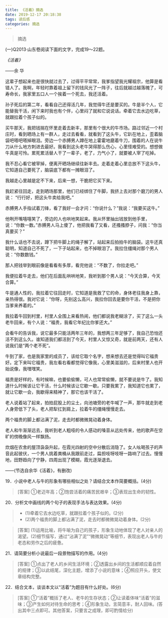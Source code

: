 ```yaml
---
title: 《活着》摘选
date: 2019-12-17 20:18:38
tags: 读后感
categories: 摘选
---
```

>摘选
<!--more-->

(一)Q2013·山东卷阅读下面的文字，完成19～22题。

*《活着》*

——余 华


这辈子想起来也是很快就过去了，过得平平常常，我爹指望我光耀祖宗，他算是看错人了。我啊，年轻时靠着祖上留下的钱风光了一阵子，往后就越过越落魄了，可寿命长，我家里五口人一个挨着一个死去，我还活着。

孙子死后的第二年，看看自己还得活几年，我觉得牛还是要买的。牛是半个人，它能替我干活，闲下来时我也有个伴，心里闷了就和它说说话。牵着它去水边吃草，就跟拉着个孩子似的。

买牛那天，我把钱揣在怀里走着去新丰，那里有个很大的牛市场。路过邻近一个村庄时，看到晒场上有一群人，走过去看看，就看到了这头牛，它趴在地上，歪着脑袋吧嗒吧嗒掉眼泪。旁边一个赤膊男人蹲在地上霍霍地磨着牛刀，围着的人在说牛刀从什么地方刺进去最好。我看到这头老牛哭得那么伤心，心里怪难受的。想想做牛真是可怜。累死累活替人干了一辈子，老了，力气小了，就要被人宰了吃掉。

我不忍心看它被宰掉，便离开晒场继续往新丰去。走着走着心里总放不下这头牛，它知道自己要死了，脑袋底下都有一摊眼泪了。

我越走心里越是定不下来，后来一想，干脆把它买下来。

我赶紧往回走，走到晒场那里，他们已经绑住了牛脚，我挤上去对那个磨刀的男人说： “行行好，把这头牛卖给我吧。”

赤膊男人手指试着刀锋，看了我好一会才问：“你说什么？”我说：“我要买这牛。”

他咧开嘴嘻嘻笑了，旁边的人也哄地笑起来。我从怀里抽出钱放到他手里，说：“你数一数。”赤膊男人马上傻了，他把我看了又看，还搔搔脖子，问我：“你当真要买？”

我什么话也不去说，蹲下把牛脚上的绳子解了，站起来后拍拍牛的脑袋。这牛还真聪明，知道自己不死了，一下子站起来，也不掉眼泪了。我拉住缰绳对那个男人说：“你数数钱。”

那人把钱举到眼前像是看看有多厚，看完他说：“不数了，你拉走吧。”

我便拉着牛走去，他们在后面乱哄哄地笑，我听到那个男人说：“今天合算，今天合算。”

牛是通人性的，我拉着它往回走时，它知道是我救了它的命，身体老往我身上靠，亲热得很。我对它说：“你呀，先别这么高兴，我拉你回去是要你干活，不是把你当爹来养着的。”

我拉着牛回到村里，村里人全围上来看热闹，他们都说我老糊涂了，买了这么一头老牛回来，有个人说：“福贵，我看它年纪比你爹还大。”

会看牛的告诉我，说它最多只能活两年三年的，我想两三年足够了，我自己恐怕还活不到这么久。谁知道我们都活到了今天，村里人又惊又奇，就是前两天，还有人说我们是“两个老不死”。

牛到了家，也是我家里的成员了，该给它取个名字，想来想去还是觉得叫它福贵好。定下来叫它福贵，我左看右看都觉得它像我，心里美滋滋的，后来村里人也开始说像，我嘿嘿笑。

福贵是好样的，有时候嘛，也要偷偷懒，可人也常常偷懒，就不要说是牛了。我知道什么时候该让它干活，什么时候该让它歇一歇。只要我累了，我知道它也累了，就让它歇一会，我歇得来精神了，那它也该干活了。

老人说着站了起来，拍拍屁股上的尘土，向池塘旁的老牛喊了一声，那牛就走到老人身旁低下了头，老人把犁扛到肩上，拉着牛的缰绳慢慢走去。

两个福贵的脚上都沾满了泥，走去时都微微晃动着身体。

老人和牛渐渐远去，我听到老人粗哑的令人感动的嗓音从远处传来，他的歌声在空旷的傍晚像风一样飘扬。

炊烟在农舍的屋顶袅袅升起，在霞光四射的空中分散后消隐了。女人吆喝孩子的声音此起彼伏，一个男人挑着粪桶从我跟前走过，扁担吱呀吱呀一路响了过去。慢慢地，田野趋向了宁静，四周出现了模糊，霞光逐渐退去。

——(节选自余华《活着》，有删改)

19．小说中老人与牛的形象有哪些相似之处？请结合文本作简要概括。(4分)

>[答案] ①老迈年高；②饱尝活着的痛苦民艰辛；③表现出生命的韧性。

20．分析文中画线的两个句子的表现手法与表达效果。(4分)

>* (1)牵着它去水边吃草，就跟拉着个孩子似的。(2分)
>* (2)两个福贵的脚上都沾满了泥，走去时都微微晃动着身体。(2分)

>[答案] (1)运用比喻，将牛喻为自己的孩子，形象生动地体现了老人对亲人的渴望。(2)细节描写，通过“沾满了泥”“微微晃动”等细节，表现出老人与牛的老态和劳作之后的疲惫。

21．请简要分析小说最后一段景物描写的作用。(4分)

>[答案] ①点出了老人的乡间生活环境；②透露出乡间的生活都顺应着自然的规律；③以此结尾，深化主题，增添了小说的意味；④照应开头，使文章结构完整。

22．结合文本，谈谈本文以“活着”为题目有什么好处。(6分)
>[答案] ①“活着”概括了老人、老牛的生存状态；②让读着体味“活着”的滋味；③产生如何对待生命的思考；④形象生动，言简意丰，耐人回味。(答出其中三点即可。其他答案，只要言之成理，即可酌情给分)